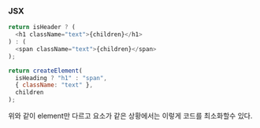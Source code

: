 ### JSX

```js
return isHeader ? (
  <h1 className="text">{children}</h1>
) : (
  <span className="text">{children}</span>
);
```

```js
return createElement(
  isHeading ? "h1" : "span",
  { className: "text" },
  children
);
```

위와 같이 element만 다르고 요소가 같은 상황에서는 이렇게 코드를 최소화할수 있다.

